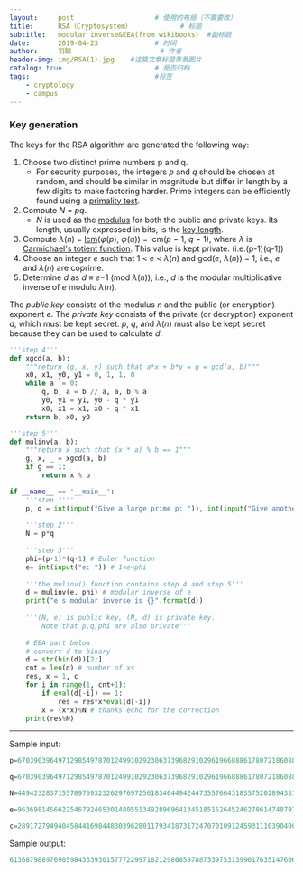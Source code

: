 ```yaml
---
layout:     post                    # 使用的布局（不需要改）
title:      RSA（Cryptosystem）            # 标题 
subtitle:   modular inverse&EEA(from wikibooks)  #副标题
date:       2019-04-23              # 时间
author:     羽聪                      # 作者
header-img: img/RSA(1).jpg    #这篇文章标题背景图片
catalog: true                       # 是否归档
tags:                               #标签
    - cryptology
    - campus
---
```


### Key generation

The keys for the RSA algorithm are generated the following way:

1. Choose two distinct prime numbers p and q.
   - For security purposes, the integers *p* and *q* should be chosen at random, and should be similar in magnitude but differ in length by a few digits to make factoring harder. Prime integers can be efficiently found using a [primality test](https://en.wikipedia.org/wiki/Primality_test).
2. Compute *N* = *pq*.
   - *N* is used as the [modulus](https://en.wikipedia.org/wiki/Modular_arithmetic) for both the public and private keys. Its length, usually expressed in bits, is the [key length](https://en.wikipedia.org/wiki/Key_length).
3. Compute *λ*(*n*) = [lcm](https://en.wikipedia.org/wiki/Least_common_multiple)(*φ*(*p*), *φ*(*q*)) = lcm(*p* − 1, *q* − 1), where *λ* is [Carmichael's totient function](https://en.wikipedia.org/wiki/Carmichael%27s_totient_function). This value is kept private. (i.e.(p-1)(q-1))
4. Choose an integer *e* such that 1 < *e* < *λ*(*n*) and gcd(*e*, *λ*(*n*)) = 1; i.e., *e* and *λ*(*n*) are coprime.
5. Determine *d* as *d* ≡ *e*−1 (mod *λ*(*n*)); i.e., *d* is the modular multiplicative inverse of *e* modulo *λ*(*n*).

The *public key* consists of the modulus *n* and the public (or encryption) exponent *e*. The *private key* consists of the private (or decryption) exponent *d*, which must be kept secret. *p*, *q*, and *λ*(*n*) must also be kept secret because they can be used to calculate *d*.

```python
'''step 4'''
def xgcd(a, b):
    """return (g, x, y) such that a*x + b*y = g = gcd(a, b)"""
    x0, x1, y0, y1 = 0, 1, 1, 0
    while a != 0:
        q, b, a = b // a, a, b % a
        y0, y1 = y1, y0 - q * y1
        x0, x1 = x1, x0 - q * x1
    return b, x0, y0

'''step 5'''
def mulinv(a, b):
    """return x such that (x * a) % b == 1"""
    g, x, _ = xgcd(a, b)
    if g == 1:
        return x % b

if __name__ == '__main__':
    '''step 1'''
    p, q = int(input("Give a large prime p: ")), int(input("Give another large prime q: "))
    
    '''step 2'''
    N = p*q
    
    '''step 3'''
    phi=(p-1)*(q-1) # Euler function
    e= int(input("e: ")) # 1<e<phi
    
    '''the mulinv() function contains step 4 and step 5'''
    d = mulinv(e, phi) # modular inverse of e
    print("e's modular inverse is {}".format(d))
    
    '''(N, e) is public key, (N, d) is private key. 
    	Note that p,q,phi are also private'''
    
    # EEA part below
    # convert d to binary
    d = str(bin(d))[2:]
    cnt = len(d) # number of xs
    res, x = 1, c
    for i in range(1, cnt+1):
    	if eval(d[-i]) == 1:
			res = res*x*eval(d[-i])
		x = (x*x)%N # thanks echo for the correction
	print(res%N)
```

---

Sample input:

```py
p=6703903964971298549787012499102923063739682910296196688861780721860882015036773488400937149083451713845015929093243025426876941405973284973216824503042159
```
```py
q=6703903964971298549787012499102923063739682910296196688861780721860882015036773488400937149083451713845015929093243025426876941405973284973216824503042857
```
```py
N=44942328371557897693232629769725618340449424473557664318357520289433168951375240783177119330601884005280028469967848339414697442203604155623211857659874698686089746950882175370574729589530164038140743238975004280473649682039449551977807139812363584867575042325912358143379538270713424498384198560948854808263
```
```py
e=96369814566225467924653014805513492896964134518515264524627861474879778069831660663897677046727957192703934803972250616430609259595745097617769926942112134367594307837488500988473653982226257757541106532514633452399397504073793231177982720744337722569856046005247772492366591236471725562440735800298613269
```
```py
c=2891727949404584416984483039628011793418731724707010912459311103904063699345063990602821823945679515706022741850211764083405982592172753137941011321836731232557083320397234166409780292554150125902007953546388941791826672419571635549151361562690084861544977890629208820465212228909954211513216097290151297004
```

Sample output:

```py
6136879889769859843339301577722997182129868587887339753139901763514760694081149936516473057997760974158492171629633020715475369567035610830146744067879776431874619734155216204780204580420829619502974882298285138907824168798040820980303720180842260785479653907965557599613852706558767393952982716800255288174
```

